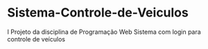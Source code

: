 # Sistema-Controle-de-Veiculos 
I Projeto da disciplina de Programação Web
Sistema com login para controle de veículos
